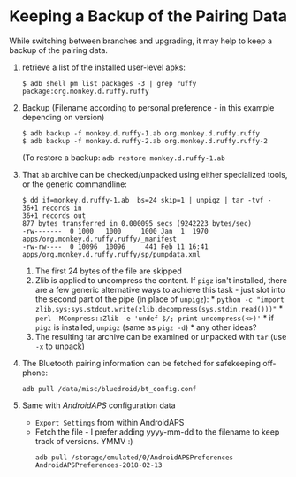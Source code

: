 # Keeping a Backup of the Pairing Data

While switching between branches and upgrading, it may help to keep a backup of the pairing data.
1.  retrieve a list of the installed user-level apks: 
    ```
    $ adb shell pm list packages -3 | grep ruffy
    package:org.monkey.d.ruffy.ruffy
    ```
1. Backup (Filename according to personal preference - in this example depending on version)
   ```
   $ adb backup -f monkey.d.ruffy-1.ab org.monkey.d.ruffy.ruffy
   $ adb backup -f monkey.d.ruffy-2.ab org.monkey.d.ruffy.ruffy-2
   ```
   (To restore a backup: `adb restore monkey.d.ruffy-1.ab`
1. That `ab` archive can be checked/unpacked using either specialized tools, or the generic commandline:
   ```
   $ dd if=monkey.d.ruffy-1.ab  bs=24 skip=1 | unpigz | tar -tvf -
   36+1 records in
   36+1 records out
   877 bytes transferred in 0.000095 secs (9242223 bytes/sec)
   -rw-------  0 1000   1000     1000 Jan  1  1970 apps/org.monkey.d.ruffy.ruffy/_manifest
   -rw-rw----  0 10096  10096     441 Feb 11 16:41 apps/org.monkey.d.ruffy.ruffy/sp/pumpdata.xml 
   ```
     1. The first 24 bytes of the file are skipped
     2. Zlib is applied to uncompress the content. If `pigz` isn't installed, there are a few generic alternative ways to achieve this task - just slot into the second part of the pipe (in place of `unpigz`):
       * `python -c "import zlib,sys;sys.stdout.write(zlib.decompress(sys.stdin.read()))"`
       * `perl -MCompress::Zlib -e 'undef $/; print uncompress(<>)'`
       * if `pigz` is installed, `unpigz` (same as `pigz -d`)
       * any other ideas? 
     3. The resulting tar archive can be examined or unpacked with `tar` (use `-x` to unpack)
     
 1. The Bluetooth pairing information can be fetched for safekeeping off-phone:
    ```
    adb pull /data/misc/bluedroid/bt_config.conf
    ```
1. Same with *AndroidAPS* configuration data 
   * `Export Settings` from within AndroidAPS
   * Fetch the file - I prefer adding yyyy-mm-dd to the filename to keep track of versions. YMMV :)
     ```
     adb pull /storage/emulated/0/AndroidAPSPreferences AndroidAPSPreferences-2018-02-13
     ```

